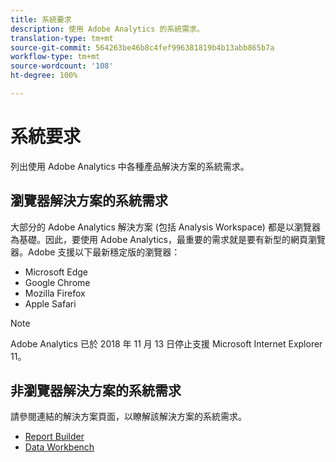 ```yaml
---
title: 系統要求
description: 使用 Adobe Analytics 的系統需求。
translation-type: tm+mt
source-git-commit: 564263be46b8c4fef996381819b4b13abb865b7a
workflow-type: tm+mt
source-wordcount: '108'
ht-degree: 100%

---
```



# 系統要求

列出使用 Adobe Analytics 中各種產品解決方案的系統需求。

## 瀏覽器解決方案的系統需求

大部分的 Adobe Analytics 解決方案 (包括 Analysis Workspace) 都是以瀏覽器為基礎。因此，要使用 Adobe Analytics，最重要的需求就是要有新型的網頁瀏覽器。Adobe 支援以下最新穩定版的瀏覽器：

* Microsoft Edge
* Google Chrome
* Mozilla Firefox
* Apple Safari

>[!NOTE]
>
> Adobe Analytics 已於 2018 年 11 月 13 日停止支援 Microsoft Internet Explorer 11。

## 非瀏覽器解決方案的系統需求

請參閱連結的解決方案頁面，以瞭解該解決方案的系統需求。

* [Report Builder](/help/analyze/report-builder/setup/system-requirements.md)
* [Data Workbench](https://docs.adobe.com/content/help/zh-Hant/data-workbench/using/install/c-data-workbench-client-install.html)
